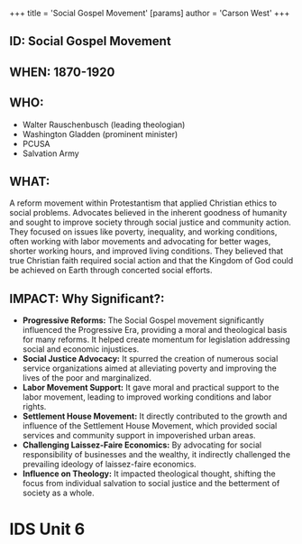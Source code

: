 +++
 title = 'Social Gospel Movement'
[params]
	author = 'Carson West'
+++
## ID: Social Gospel Movement

## WHEN: 1870-1920

## WHO: 
* Walter Rauschenbusch (leading theologian)
* Washington Gladden (prominent minister)
* PCUSA
* Salvation Army

## WHAT: 
A reform movement within Protestantism that applied Christian ethics to social problems.  Advocates believed in the inherent goodness of humanity and sought to improve society through social justice and community action.  They focused on issues like poverty, inequality, and working conditions, often working with labor movements and advocating for better wages, shorter working hours, and improved living conditions.  They believed that true Christian faith required social action and that the Kingdom of God could be achieved on Earth through concerted social efforts.

## IMPACT: Why Significant?:
* **Progressive Reforms:** The Social Gospel movement significantly influenced the Progressive Era, providing a moral and theological basis for many reforms.  It helped create momentum for legislation addressing social and economic injustices.
* **Social Justice Advocacy:**  It spurred the creation of numerous social service organizations aimed at alleviating poverty and improving the lives of the poor and marginalized.
* **Labor Movement Support:** It gave moral and practical support to the labor movement, leading to improved working conditions and labor rights.
* **Settlement House Movement:** It directly contributed to the growth and influence of the Settlement House Movement, which provided social services and community support in impoverished urban areas.
* **Challenging Laissez-Faire Economics:**  By advocating for social responsibility of businesses and the wealthy, it indirectly challenged the prevailing ideology of laissez-faire economics.
* **Influence on Theology:** It impacted theological thought, shifting the focus from individual salvation to social justice and the betterment of society as a whole.

# IDS Unit 6
